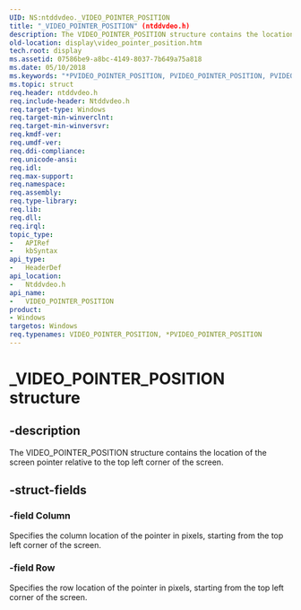 ```yaml
---
UID: NS:ntddvdeo._VIDEO_POINTER_POSITION
title: "_VIDEO_POINTER_POSITION" (ntddvdeo.h)
description: The VIDEO_POINTER_POSITION structure contains the location of the screen pointer relative to the top left corner of the screen.
old-location: display\video_pointer_position.htm
tech.root: display
ms.assetid: 07586be9-a8bc-4149-8037-7b649a75a818
ms.date: 05/10/2018
ms.keywords: "*PVIDEO_POINTER_POSITION, PVIDEO_POINTER_POSITION, PVIDEO_POINTER_POSITION structure pointer [Display Devices], VIDEO_POINTER_POSITION, VIDEO_POINTER_POSITION structure [Display Devices], Video_Structs_72aeeda6-58eb-419e-95d2-35c1b66adf36.xml, _VIDEO_POINTER_POSITION, display.video_pointer_position, ntddvdeo/PVIDEO_POINTER_POSITION, ntddvdeo/VIDEO_POINTER_POSITION"
ms.topic: struct
req.header: ntddvdeo.h
req.include-header: Ntddvdeo.h
req.target-type: Windows
req.target-min-winverclnt: 
req.target-min-winversvr: 
req.kmdf-ver: 
req.umdf-ver: 
req.ddi-compliance: 
req.unicode-ansi: 
req.idl: 
req.max-support: 
req.namespace: 
req.assembly: 
req.type-library: 
req.lib: 
req.dll: 
req.irql: 
topic_type:
-	APIRef
-	kbSyntax
api_type:
-	HeaderDef
api_location:
-	Ntddvdeo.h
api_name:
-	VIDEO_POINTER_POSITION
product:
- Windows
targetos: Windows
req.typenames: VIDEO_POINTER_POSITION, *PVIDEO_POINTER_POSITION
---
```


# _VIDEO_POINTER_POSITION structure


## -description


The VIDEO_POINTER_POSITION structure contains the location of the screen pointer relative to the top left corner of the screen.


## -struct-fields




### -field Column

Specifies the column location of the pointer in pixels, starting from the top left corner of the screen.


### -field Row

Specifies the row location of the pointer in pixels, starting from the top left corner of the screen.

